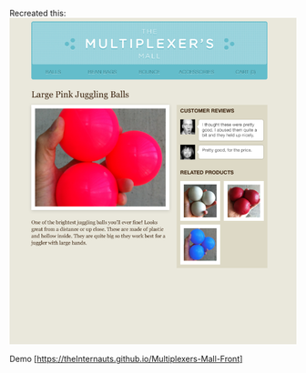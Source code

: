 Recreated this:
![Original Mockup](img/multiplexers.png "Original Mockup")

Demo
[https://theInternauts.github.io/Multiplexers-Mall-Front]